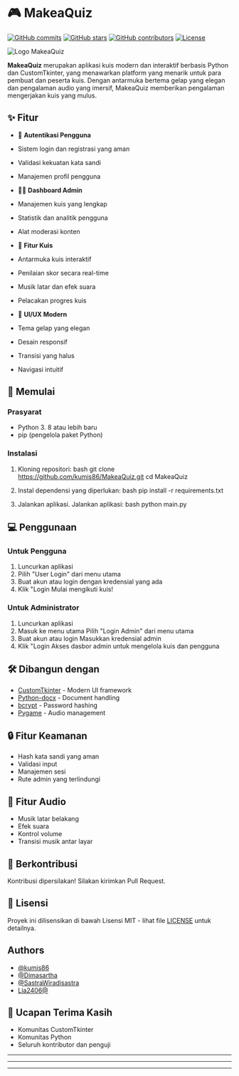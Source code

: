 # 🎮 MakeaQuiz

[![GitHub commits](https://img.shields.io/github/commit-activity/m/kumis86/MakeaQuiz)](https://github.com/Kumis86/MakeaQuiz/tree/dev)
[![GitHub stars](https://img.shields.io/github/stars/Kumis86/MakeaQuiz)](https://github.com/Kumis86/MakeaQuiz/tree/dev)
[![GitHub contributors](https://img.shields.io/github/contributors/kumis86/MakeaQuiz)](https://github.com/Kumis86/MakeaQuiz/graphs/contributors)
[![License](https://img.shields.io/github/license/kumis86/MakeaQuiz)](https://github.com/Kumis86/MakeaQuiz/blob/main/LICENSE)

![Logo MakeaQuiz](assets/MakeaQuiz.ico)

**MakeaQuiz** merupakan aplikasi kuis modern dan interaktif berbasis Python dan CustomTkinter, yang menawarkan platform yang menarik untuk para pembuat dan peserta kuis. Dengan antarmuka bertema gelap yang elegan dan pengalaman audio yang imersif, MakeaQuiz memberikan pengalaman mengerjakan kuis yang mulus.

## ✨ Fitur

- 🎯 **Autentikasi Pengguna**
 - Sistem login dan registrasi yang aman
 - Validasi kekuatan kata sandi
 - Manajemen profil pengguna

- 👨‍💼 **Dashboard Admin**
 - Manajemen kuis yang lengkap
 - Statistik dan analitik pengguna
 - Alat moderasi konten

- 🎲 **Fitur Kuis**
 - Antarmuka kuis interaktif
 - Penilaian skor secara real-time
 - Musik latar dan efek suara
 - Pelacakan progres kuis

- 🎨 **UI/UX Modern**
 - Tema gelap yang elegan
 - Desain responsif
 - Transisi yang halus
 - Navigasi intuitif

## 🚀 Memulai

### Prasyarat

- Python 3. 8 atau lebih baru
- pip (pengelola paket Python)

### Instalasi

1. Kloning repositori:
bash
git clone https://github.com/kumis86/MakeaQuiz.git
cd MakeaQuiz


2. Instal dependensi yang diperlukan:
bash
pip install -r requirements.txt


3. Jalankan aplikasi. Jalankan aplikasi:
bash
python main.py


## 💻 Penggunaan

### Untuk Pengguna
1. Luncurkan aplikasi
2. Pilih "User Login" dari menu utama
3. Buat akun atau login dengan kredensial yang ada
4. Klik "Login Mulai mengikuti kuis!

### Untuk Administrator
1. Luncurkan aplikasi
2. Masuk ke menu utama Pilih "Login Admin" dari menu   utama
3. Buat akun atau login Masukkan kredensial admin
4. Klik "Login Akses dasbor admin untuk mengelola kuis dan pengguna

## 🛠️ Dibangun dengan


- [CustomTkinter](https://github.com/TomSchimansky/CustomTkinter) - Modern UI framework
- [Python-docx](https://python-docx.readthedocs.io/) - Document handling
- [bcrypt](https://github.com/pyca/bcrypt/) - Password hashing
- [Pygame](https://www.pygame.org/) - Audio management


## 🔒 Fitur Keamanan

- Hash kata sandi yang aman
- Validasi input
- Manajemen sesi
- Rute admin yang terlindungi

## 🎵 Fitur Audio

- Musik latar belakang
- Efek suara
- Kontrol volume
- Transisi musik antar layar

## 🤝 Berkontribusi

Kontribusi dipersilakan! Silakan kirimkan Pull Request.

## 📝 Lisensi

Proyek ini dilisensikan di bawah Lisensi MIT - lihat file [LICENSE](LICENSE) untuk detailnya.


## Authors

- [@kumis86](https://www.github.com/kumis86)
- [@Dimasartha](https://github.com/Dimasartha)
- [@SastraWiradisastra](https://github.com/SastraWiradisastra)
- [Lia2406@](https://github.com/Lia2406)

## 🙏 Ucapan Terima Kasih

- Komunitas CustomTkinter
- Komunitas Python
- Seluruh kontributor dan penguji

---
---
---


